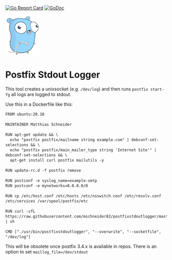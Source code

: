 [![Go Report Card](https://goreportcard.com/badge/github.com/mschneider82/postfixstdoutlogger)](https://goreportcard.com/report/github.com/mschneider82/postfixstdoutlogger) [![GoDoc](https://godoc.org/github.com/mschneider82/sharecmd?status.svg)](https://godoc.org/github.com/mschneider82/postfixstdoutlogger)

![gopher](gopher.png)

# Postfix Stdout Logger

This tool creates a unixsocket (e.g. `/dev/log`) and then runs `postfix start-fg`
all logs are logged to stdout.

Use this in a Dockerfile like this:

```
FROM ubuntu:20.10

MAINTAINER Matthias Schneider

RUN apt-get update && \
  echo "postfix postfix/mailname string example.com" | debconf-set-selections && \
  echo "postfix postfix/main_mailer_type string 'Internet Site'" | debconf-set-selections && \
  apt-get install curl postfix mailutils -y

RUN update-rc.d -f postfix remove

RUN postconf -e syslog_name=example-smtp
RUN postconf -e mynetworks=0.0.0.0/0

RUN cp /etc/host.conf /etc/hosts /etc/nsswitch.conf /etc/resolv.conf /etc/services /var/spool/postfix/etc

RUN curl -sfL https://raw.githubusercontent.com/mschneider82/postfixstdoutlogger/master/godownloader.sh | sh

CMD ["./usr/bin/postfixstdoutlogger", "--overwrite", "--socketfile", "/dev/log"]
```

This will be obsolete once postfix 3.4.x is available in repos. There is an option to set `maillog_file=/dev/stdout`
